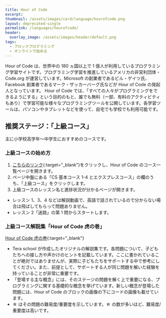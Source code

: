 ```yaml
---
title: Hour of Code
excerpt:
thumbnail: /assets/images/card/language/hourofcode.png
layout: deprecated-single
permalink: /languages/hourofcode/
header:
  overlay_image: /assets/images/header/default.png
tags:
  - ブロックプログラミング
  - オンラインで始める
---
```


Hour of Code は、世界中の 180 ヵ国以上で 1 億人が利用しているプログラミング学習サイトです。プログラミング学習を推進しているアメリカの非営利団体・Code.org が運営しています。Microsoft の創業者であるビル・ゲイツ氏、Facebook 創業者であるマーク・ザッカーバーグ氏などが Hour of Code の発起人となっています。
Hour of Code では、「すべての人々がプログラミングをできるようにする」という目的のもと、誰でも無料（一部、有料のアクティビティもあり）で学習可能な様々なプログラミングツールを公開しています。各学習ツールは、パソコンやタブレットなどを使って、自宅でも学校でも利用可能です。

## 推奨ステージ：「上級コース」

主に小学校高学年〜中学生におすすめのコースです。

### 上級コースの始め方

1. [こちらのリンク](https://studio.code.org/courses){:target="\_blank"}をクリックし、Hour of Code のコース一覧ページを開きます。
2. ページ中盤にある「CS 基本コース 1-4 とエクスプレスコース」の欄のうち、「上級コース」をクリックします。
3. 上級コースのレッスン名と進捗状況が分かるページが開きます。

- レッスン 1、3、4 などは解説動画で、英語で話されているので分からない場合は飛ばしてもらって問題ありません。
- レッスン 2「迷路」の第 1 問からスタートします。

### 上級コース解説集「Hour of Code 虎の巻」

[Hour of Code 虎の巻](https://drive.google.com/file/d/1jmr5-AhZxff15F8RiWmf236_B1UaOfJR/view?usp=sharing){:target="\_blank"}

- Tera school が作成したオリジナルの解説集です。各問題について、子どもたちへの接し方や声かけのヒントを記載しています。ここに書かれていることが絶対ではありませんが、実際に子どもたちをサポートする中で参考にしてください。また、前提として、サポートする人が同じ問題を解いた経験を持っていることが非常に重要です。
- 「登場する主な概念」には、そのステージの問題を解く上で重要になる、プログラミングに関する基礎的な概念を挙げています。新しい概念が登場した問題には、Hour of Code のブロックの画像の下にコードの画像も載せています。
- ☆ はその問題の難易度/重要度を示しています。☆ の数が多いほど、難易度/重要度は高いです。
